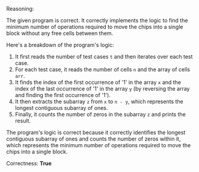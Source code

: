 Reasoning:

The given program is correct. It correctly implements the logic to find the minimum number of operations required to move the chips into a single block without any free cells between them.

Here's a breakdown of the program's logic:

1. It first reads the number of test cases `t` and then iterates over each test case.
2. For each test case, it reads the number of cells `n` and the array of cells `arr`.
3. It finds the index of the first occurrence of '1' in the array `x` and the index of the last occurrence of '1' in the array `y` (by reversing the array and finding the first occurrence of '1').
4. It then extracts the subarray `z` from `x` to `n - y`, which represents the longest contiguous subarray of ones.
5. Finally, it counts the number of zeros in the subarray `z` and prints the result.

The program's logic is correct because it correctly identifies the longest contiguous subarray of ones and counts the number of zeros within it, which represents the minimum number of operations required to move the chips into a single block.

Correctness: **True**